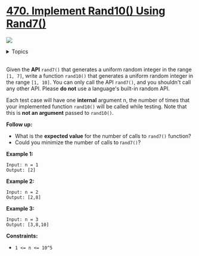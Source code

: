 # [470. Implement Rand10() Using Rand7()](https://leetcode-cn.com/problems/implement-rand10-using-rand7/)

![](https://img.shields.io/badge/Difficulty-Medium-F8AF40.svg)

<details>
<summary>Topics</summary>

* [`Math`](https://leetcode.com/tag/math/)
* [`Rejection Sampling`](https://leetcode.com/tag/regection-sampling/)
* [`Probability and Statistics`](https://leetcode.com/tag/probability-and-statistics/)
* [`Randomized`](https://leetcode.com/tag/randomized/)

</details>
<br />

Given the **API** `rand7()` that generates a uniform random integer in the range `[1, 7]`, write a function `rand10()` that generates a uniform random integer in the range `[1, 10]`. You can only call the API `rand7()`, and you shouldn't call any other API. Please **do not** use a language's built-in random API.

Each test case will have one **internal** argument n, the number of times that your implemented function `rand10()` will be called while testing. Note that this is **not an argument** passed to `rand10()`.

**Follow up:**

 + What is the **expected value** for the number of calls to `rand7()` function?
 + Could you minimize the number of calls to r`and7()`?

**Example 1:**

```
Input: n = 1
Output: [2]
```

**Example 2:**

```
Input: n = 2
Output: [2,8]
```

**Example 3:**

```
Input: n = 3
Output: [3,8,10]
```

**Constraints:**

 + `1 <= n <= 10^5`
